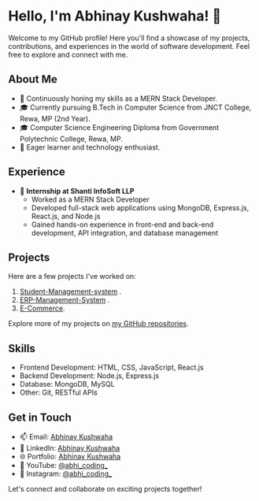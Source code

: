 # Hello, I'm Abhinay Kushwaha! 👋

Welcome to my GitHub profile! Here you'll find a showcase of my projects, contributions, and experiences in the world of software development. Feel free to explore and connect with me.

## About Me

- 💼 Continuously honing my skills as a MERN Stack Developer.
- 🎓 Currently pursuing B.Tech in Computer Science from JNCT College, Rewa, MP (2nd Year).
- 🎓 Computer Science Engineering Diploma from Government Polytechnic College, Rewa, MP.
- 🌱 Eager learner and technology enthusiast.

## Experience

- 💼 **Internship at Shanti InfoSoft LLP**
  - Worked as a MERN Stack Developer
  - Developed full-stack web applications using MongoDB, Express.js, React.js, and Node.js
  - Gained hands-on experience in front-end and back-end development, API integration, and database management

## Projects

Here are a few projects I've worked on:

1. [Student-Management-system](link) .
2. [ERP-Management-System](https://github.com/abhinay-kushwaha/ERP_management_System) .
3. [E-Commerce](https://github.com/abhinay-kushwaha/E-Commerce-Test-React).

Explore more of my projects on [my GitHub repositories](https://github.com/abhinay-kushwaha).

## Skills

- Frontend Development: HTML, CSS, JavaScript, React.js
- Backend Development: Node.js, Express.js
- Database: MongoDB, MySQL
- Other: Git, RESTful APIs

## Get in Touch

- 📫 Email: [Abhinay Kushwaha](abhiarkiti@gmail.com)
- 🔗 LinkedIn: [Abhinay Kushwaha](https://www.linkedin.com/in/abhinay-kushwaha-78b767285)
- 🌐 Portfolio: [Abhinay Kushwaha](https://portfolio-kappa-blue-17.vercel.app/)
- 🎥 YouTube: [@abhi_coding_](https://www.youtube.com/@abhi_coding_)
- 📸 Instagram: [@abhi_coding_](https://www.instagram.com/abhi_coding_?igsh=NDdsMGdncm1kdnEz)

Let's connect and collaborate on exciting projects together!
